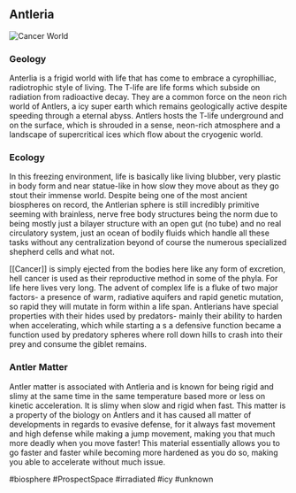 ## Antleria

![Cancer World](/Stellar_Abyss_Setting_Bible/Photo_Directory/Antleria.png "Cancer World")



### Geology

Anterlia is a frigid world with life that has come to embrace a cyrophilliac, radiotrophic style of living.  The T-life are life forms which subside on radiation from radioactive decay.  They are a common force on the neon rich world of Antlers, a icy super earth which remains geologically active despite speeding through a eternal abyss.  Antlers hosts the T-life underground and on the surface, which is shrouded in a sense, neon-rich atmosphere and a landscape of supercritical ices which flow about the cryogenic world.  

### Ecology

In this freezing environment, life is basically like living blubber, very plastic in body form and near statue-like in how slow they move about as they go stout their immense world.  Despite being one of the most ancient biospheres on record, the Antlerian sphere is still incredibly primitive seeming with brainless, nerve free body structures being the norm due to being mostly just a bilayer structure with an open gut (no tube) and no real circulatory system, just an ocean of bodily fluids which handle all these tasks without any centralization beyond of course the numerous specialized shepherd cells and what not.  

[[Cancer]] is simply ejected from the bodies here like any form of excretion, hell cancer is used as their reproductive method in some of the phyla.  For life here lives very long.  The advent of complex life is a fluke of two major factors- a presence of warm, radiative aquifers and rapid genetic mutation, so rapid they will mutate in form within a life span.  Antlerians have special properties with their hides used by predators- mainly their ability to harden when accelerating, which while starting a s a defensive function became a function used by predatory spheres where roll down hills to crash into their prey and consume the giblet remains.

### Antler Matter

Antler matter is associated with Antleria and is known for being rigid and slimy at the same time in the same temperature based more or less on kinetic acceleration.  It is slimy when slow and rigid when fast.  This matter is a property of the biology on Antlers and it has caused all matter of developments in regards to evasive defense, for it always fast movement and high defense while making a jump movement, making you that much more deadly when you move faster!  This material essentially allows you to go faster and faster while becoming more hardened as you do so, making you able to accelerate without much issue.

#biosphere 
#ProspectSpace 
#irradiated 
#icy 
#unknown 
